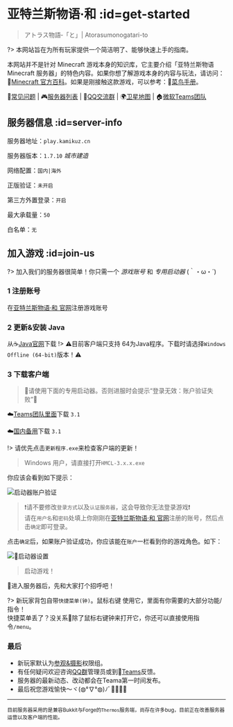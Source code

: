 [homepage]: https://kamikuz.cn/
[dynmap]: http://map.kamikuz.cn:8123
[qqgroup]: https://jq.qq.com/?_wv=1027&k=576OUne
[teams]: https://teams.microsoft.com/l/channel/19%3aad996bf09baf4f9b830461f85539ecfc%40thread.skype/%25E4%25BA%259A%25E7%2589%25B9%25E5%2585%25B0%25E6%2596%25AF%25E7%2589%25A9%25E8%25AF%25AD%25C2%25B7%25E5%2592%258C?groupId=c15b399b-3daa-40f5-90fe-bcd4f8919cc2&tenantId=9507e1f2-06f8-485d-8f58-9b7859f6a87d
[mcwiki]: https://minecraft-zh.gamepedia.com/
[beginner-guide]: http://minecraft-zh.gamepedia.com/%E6%95%99%E7%A8%8B/%E8%8F%9C%E9%B8%9F%E6%89%8B%E5%86%8C
[skin]: https://mc.kamikuz.cn/
[java]: https://www.java.com/en/download/manual.jsp
[client-download]: https://lg-4b83vi3o-1257205190.cos.ap-shanghai.myqcloud.com/%E4%BA%9A%E7%89%B9%E5%85%B0%E6%96%AF%E7%89%A9%E8%AF%AD/%E5%92%8C/%E4%BA%9A%E7%89%B9%E5%85%B0%E6%96%AF%E7%89%A9%E8%AF%AD%C2%B7%E5%92%8C%20Alpha3.1.zip
[group-def]: /welcome/groups.md#def
[group-adv]: /welcome/groups.md#adv
[server-survival]: /welcome/servers.md#survival
[server-creative]: /welcome/servers.md#creative
[faq]: /welcome/faq.md
[servers]: /welcome/servers.md

# 亚特兰斯物语·和 :id=get-started

>アトラス物語‐「と」| Atorasumonogatari-to

?> 本网站旨在为所有玩家提供一个简洁明了、能够快速上手的指南。

本网站并不是针对 Minecraft 游戏本身的知识库，它主要介绍「亚特兰斯物语 Minecraft 服务器」的特色内容。如果你想了解游戏本身的内容与玩法，请访问：🔗[Minecraft 官方百科][mcwiki]。如果是刚接触这款游戏，可以参考：🍰[菜鸟手册][beginner-guide]。

📖[常见问题][faq] | 🎮[服务器列表][servers] | 🐧[QQ交流群][qqgroup] | 🌍[卫星地图][dynmap] | 🏠[微软Teams团队][teams]

## 服务器信息 :id=server-info

服务器地址：`play.kamikuz.cn`  

服务器版本：`1.7.10` *城市建造* 

网络配置：`国内|海外`

正版验证：`未开启`

第三方外置登录：`开启`

最大承载量：`50`

白名单：`无`

## 加入游戏 :id=join-us

?> 加入我们的服务器很简单！你只需一个 *游戏账号* 和 *专用启动器* (｀・ω・´)

### 1 注册账号

在[亚特兰斯物语·和 官网][skin]注册游戏账号

### 2 更新&安装 Java

从☕️[Java官网][java]下载
!> ⚠️目前客户端只支持 64为Java程序。下载时请选择`Windows Offline (64-bit)`版本！⚠️


### 3 下载客户端

> 📌请使用下面的专用启动器。否则进服时会提示“登录无效：账户验证失败”📌

☁️[Teams团队里面](https://litestudio927.sharepoint.com/sites/LiteStudio/Shared%20Documents/%E4%BA%9A%E7%89%B9%E5%85%B0%E6%96%AF-%E9%93%81%E8%B7%AF/%E5%AE%A2%E6%88%B7%E7%AB%AF/%E4%BA%9A%E7%89%B9%E5%85%B0%E6%96%AF%E7%89%A9%E8%AF%AD%C2%B7%E5%92%8C%20Alpha3.1.zip)下载 `3.1`

☁️[国内备用][client-download]下载 `3.1`

!> 请优先点击`更新程序.exe`来检查客户端的更新！

> Windows 用户，请直接打开`HMCL-3.x.x.exe`  

你应该会看到如下提示：

![启动器账户验证](assets/images/launcher-login.png ':size=400')

> ❗️请不要修改`登录方式`以及`认证服务器`，这会导致你无法登录游戏❗️  
> 请在`用户名`和`密码`处填上你刚刚在[亚特兰斯物语·和 官网][skin]注册的账号，然后点击`确定`即可登录。

点击`确定`后，如果账户验证成功，你应该能在`账户`一栏看到你的游戏角色。如下：

![启动器设置](assets/images/launcher-settings.jpg ':size=400')  
> 启动游戏！

🙋进入服务器后，先和大家打个招呼吧！

?> 新玩家背包自带`快捷菜单(钟)`。<kbd>鼠标右键</kbd> 使用它，里面有你需要的大部分功能/指令！  
快捷菜单丢了？没关系🍻除了鼠标右键钟来打开它，你还可以直接使用指令`/menu`。

### 最后

- 新玩家默认为[参观&摄影][group-def]权限组。
- 有任何疑问欢迎咨询[QQ群][qqgroup]管理员或到🍵[Teams][teams]反馈。
- 服务器的最新动态、改动都会在Teama第一时间发布。
- 最后祝您游戏愉快～ヾ(◍°∇°◍)ﾉﾞ🎉🎊🎉🎊

----

<small>目前服务器采用的是兼容Bukkit与Forge的`Thermos`服务端，尚存在许多bug，目前正在改善服务器运营以及客户端的性能。</small>

